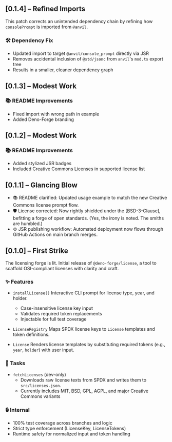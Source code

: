## [0.1.4] – Refined Imports

This patch corrects an unintended dependency chain by refining how `consolePrompt` is imported from `@anvil`.

### 🛠 Dependency Fix

- Updated import to target `@anvil/console_prompt` directly via JSR
- Removes accidental inclusion of `@std/jsonc` from `anvil`'s `mod.ts` export tree
- Results in a smaller, cleaner dependency graph

## [0.1.3] – Modest Work

### 📚 README Improvements
- Fixed import with wrong path in example
- Added Deno-Forge branding

## [0.1.2] – Modest Work

### 📚 README Improvements
- Added stylized JSR badges
- Included Creative Commons Licenses in supported license list

## [0.1.1] – Glancing Blow

- 📚 README clarified: Updated usage example to match the new Creative Commons license prompt flow.
- 🛡️ License corrected: Now rightly shielded under the [BSD-3-Clause], befitting a forge of open standards.  (Yes, the irony is noted. The smiths are humbled.)
- ⚙️ JSR publishing workflow: Automated deployment now flows through GitHub Actions on main branch merges.

## [0.1.0] – First Strike

The licensing forge is lit. Initial release of `@deno-forge/license`, a tool to scaffold OSI-compliant licenses with clarity and craft.

### ✨ Features

- `installLicense()`
  Interactive CLI prompt for license type, year, and holder.
    - Case-insensitive license key input
    - Validates required token replacements
    - Injectable for full test coverage

- `LicenseRegistry`
  Maps SPDX license keys to `License` templates and token definitions.

- `License`
  Renders license templates by substituting required tokens (e.g., `year`, `holder`) with user input.

### 🔧 Tasks

- `fetchLicenses` (dev-only)
  - Downloads raw license texts from SPDX and writes them to `src/licenses.json`. 
  - Currently includes MIT, BSD, GPL, AGPL, and major Creative Commons variants

### 🔒 Internal

- 100% test coverage across branches and logic
- Strict type enforcement (LicenseKey, LicenseTokens)
- Runtime safety for normalized input and token handling